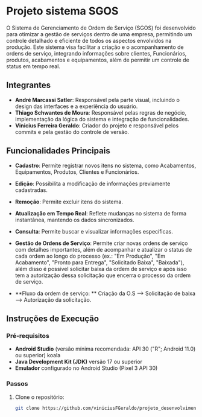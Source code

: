 # Projeto sistema SGOS

O Sistema de Gerenciamento de Ordem de Serviço (SGOS) foi desenvolvido
para otimizar a gestão de serviços dentro de uma empresa, permitindo um controle
detalhado e eficiente de todos os aspectos envolvidos na produção. Este sistema
visa facilitar a criação e o acompanhamento de ordens de serviço, integrando
informações sobre clientes, Funcionários, produtos, acabamentos e equipamentos, além de permitir um controle de status em tempo real.


## Integrantes  
- **André Marcassi Satler**: Responsável pela parte visual, incluindo o design das interfaces e a experiência do usuário.  
- **Thiago Schwantes de Moura**: Responsável pelas regras de negócio, implementação da lógica do sistema e integração de funcionalidades.  
- **Vinicius Ferreira Geraldo**: Criador do projeto e responsável pelos commits e pela gestão do controle de versão.  

## Funcionalidades Principais  
- **Cadastro**: Permite registrar novos itens no sistema, como Acabamentos, Equipamentos, Produtos, Clientes e Funcionários.
- **Edição**: Possibilita a modificação de informações previamente cadastradas. 
- **Remoção**: Permite excluir itens do sistema.  
- **Atualização em Tempo Real**: Reflete mudanças no sistema de forma instantânea, mantendo os dados sincronizados.  
- **Consulta**: Permite buscar e visualizar informações específicas.
- **Gestão de Ordens de Serviço**: Permite criar novas ordens de serviço com detalhes importantes, 
além de acompanhar e atualizar o status de cada ordem ao longo do processo
(ex.: "Em Produção", "Em Acabamento", "Pronto para Entrega", "Solicitado Baixa", "Baixada"), 
além disso é possivel solicitar baixa da ordem de serviço 
e após isso tem a autorização dessa solicitação que encerra o processo da ordem de serviço.

- **Fluxo da ordem de serviço: **
Criação da O.S --> Solicitação de baixa --> Autorização da solicitação.

## Instruções de Execução  

### Pré-requisitos  
- **Android Studio** (versão mínima recomendada: API 30 ("R"; Android 11.0) ou superior) koala
- **Java Development Kit (JDK)** versão 17 ou superior
- **Emulador** configurado no Android Studio (Pixel 3 API 30)

### Passos  
1. Clone o repositório:  
   ```bash
   git clone https://github.com/viniciusFGeraldo/projeto_desenvolvimentoAndroid.git
